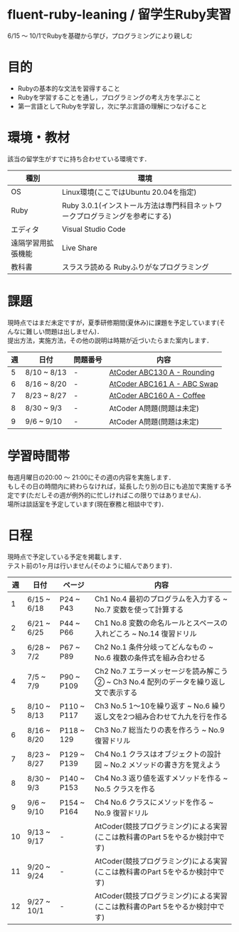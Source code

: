 # fluent-ruby-leaning / 留学生Ruby実習
6/15 〜 10/1でRubyを基礎から学び，プログラミングにより親しむ

# 目的
- Rubyの基本的な文法を習得すること
- Rubyを学習することを通し，プログラミングの考え方を学ぶこと
- 第一言語としてRubyを学習し，次に学ぶ言語の理解につなげること

# 環境・教材
該当の留学生がすでに持ち合わせている環境です．

|種別|環境|
|---|----|
|OS |Linux環境(ここではUbuntu 20.04を指定)|
|Ruby| Ruby 3.0.1(インストール方法は専門科目ネットワークプログラミングを参考にする)
|エディタ|Visual Studio Code|
|遠隔学習用拡張機能| Live Share
|教科書|スラスラ読める Rubyふりがなプログラミング

# 課題
現時点ではまだ未定ですが，夏季研修期間(夏休み)に課題を予定しています(そんなに難しい問題は出しません)．  
提出方法，実施方法，その他の説明は時期が近づいたらまた案内します．

|週|日付|問題番号|内容|
|-|----|-------|---|
5 |8/10 ~ 8/13| - | [AtCoder ABC130 A - Rounding](https://atcoder.jp/contests/abc130/tasks/abc130_a)
6 |8/16 ~ 8/20| - | [AtCoder ABC161 A - ABC Swap](https://atcoder.jp/contests/abc161/tasks/abc161_a)
7 |8/23 ~ 8/27| - | [AtCoder ABC160 A - Coffee](https://atcoder.jp/contests/abc160/tasks/abc160_a)
8 |8/30 ~ 9/3|  - | AtCoder A問題(問題は未定)
9 |9/6 ~ 9/10|  - | AtCoder A問題(問題は未定)

# 学習時間帯
毎週月曜日の20:00 〜 21:00にその週の内容を実施します．  
もしその日の時間内に終わらなければ，延長したり別の日にも追加で実施する予定です(ただしその週が例外的に忙しければこの限りではありません)．  
場所は談話室を予定しています(現在寮務と相談中です)．

# 日程
現時点で予定している予定を掲載します．  
テスト前の1ヶ月は行いません(そのように組んであります)．

|週|日付|ページ|内容|
|-|----|-----|----|
1 |6/15 ~ 6/18| P24 ~ P43 |Ch1 No.4 最初のプログラムを入力する ~ No.7 変数を使って計算する
2 |6/21 ~ 6/25| P44 ~ P66 |Ch1 No.8 変数の命名ルールとスペースの入れどころ ~ No.14 復習ドリル
3 |6/28 ~ 7/2| P67 ~ P89 |Ch2 No.1 条件分岐ってどんなもの ~ No.6 複数の条件式を組み合わせる
4 |7/5 ~ 7/9| P90 ~ P109 |Ch2 No.7 エラーメッセージを読み解こう② ~ Ch3 No.4 配列のデータを繰り返し文で表示する
5 |8/10 ~ 8/13| P110 ~ P117| Ch3 No.5 1〜10を繰り返す ~ No.6 繰り返し文を2つ組み合わせて九九を行を作る
6 |8/16 ~ 8/20|  P118 ~ 129| Ch3 No.7 総当たりの表を作ろう ~ No.9 復習ドリル
7 |8/23 ~ 8/27| P129 ~ P139| Ch4 No.1 クラスはオブジェクトの設計図 ~ No.2 メソッドの書き方を覚えよう
8 |8/30 ~ 9/3|  P140 ~ P153| Ch4 No.3 返り値を返すメソッドを作る ~ No.5 クラスを作る
9 |9/6 ~ 9/10|  P154 ~ P164|  Ch4 No.6 クラスにメソッドを作る ~ No.9 復習ドリル
10 |9/13 ~ 9/17| - | AtCoder(競技プログラミング)による実習(ここは教科書のPart 5をやるか検討中です)
11 |9/20 ~ 9/24| - | AtCoder(競技プログラミング)による実習(ここは教科書のPart 5をやるか検討中です)
12 |9/27 ~ 10/1| - | AtCoder(競技プログラミング)による実習(ここは教科書のPart 5をやるか検討中です)
